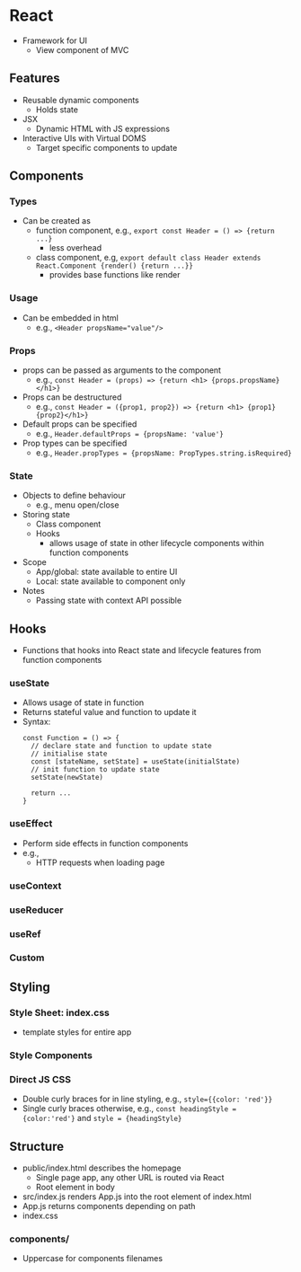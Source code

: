 # React
- Framework for UI 
  - View component of MVC
## Features
- Reusable dynamic components
  - Holds state
- JSX
  - Dynamic HTML with JS expressions
- Interactive UIs with Virtual DOMS
  - Target specific components to update

## Components
### Types
- Can be created as 
  - function component, e.g., `export const Header = () => {return ...}`
    - less overhead
  - class component, e.g, `export default class Header extends React.Component {render() {return ...}}`
    - provides base functions like render 
### Usage
- Can be embedded in html
  - e.g., `<Header propsName="value"/>`

### Props
- props can be passed as arguments to the component
  - e.g., `const Header = (props) => {return <h1> {props.propsName}</h1>}`
- Props can be destructured
  - e.g., `const Header = ({prop1, prop2}) => {return <h1> {prop1} {prop2}</h1>}`
- Default props can be specified
  - e.g., `Header.defaultProps = {propsName: 'value'}`
- Prop types can be specified
  - e.g., `Header.propTypes = {propsName: PropTypes.string.isRequired}`
### State
- Objects to define behaviour
  - e.g., menu open/close
- Storing state
  - Class component 
  - Hooks
    - allows usage of state in other lifecycle components within function components
- Scope
  - App/global: state available to entire UI
  - Local: state available to component only
- Notes
  - Passing state with context API possible

## Hooks
- Functions that hooks into React state and lifecycle features from function components

### useState
- Allows usage of state in function
- Returns stateful value and function to update it
- Syntax:
  ```
  const Function = () => {
    // declare state and function to update state
    // initialise state
    const [stateName, setState] = useState(initialState) 
    // init function to update state 
    setState(newState)

    return ...
  }
### useEffect
- Perform side effects in function components
- e.g., 
  - HTTP requests when loading page
### useContext

### useReducer

### useRef

### Custom
## Styling
### Style Sheet: index.css
- template styles for entire app

### Style Components

### Direct JS CSS
- Double curly braces for in line styling, e.g., `style={{color: 'red'}}`
- Single curly braces otherwise, e.g., `const headingStyle = {color:'red'}` and `style = {headingStyle}`



## Structure
- public/index.html describes the homepage
  - Single page app, any other URL is routed via React
  - Root element in body
- src/index.js renders App.js into the root element of index.html 
- App.js returns components depending on path
- index.css 
### components/
- Uppercase for components filenames